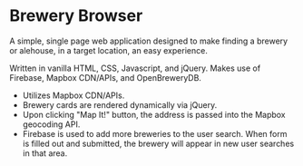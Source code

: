 # Brewery Browser
A simple, single page web application designed to make finding a brewery or alehouse, in a target location, an easy experience. 

Written in vanilla HTML, CSS, Javascript, and jQuery. Makes use of Firebase, Mapbox CDN/APIs, and OpenBreweryDB.

- Utilizes Mapbox CDN/APIs.
- Brewery cards are rendered dynamically via jQuery.
- Upon clicking "Map It!" button, the address is passed into the Mapbox geocoding API.
- Firebase is used to add more breweries to the user search. When form is filled out and submitted, the brewery will appear in new user searches in that area.